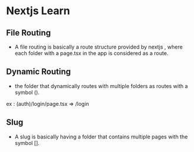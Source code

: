 # Nextjs Learn 

## File Routing

 - A file routing is basically a route structure provided by nextjs , where each folder with a page.tsx in the app is considered as a route. 

## Dynamic Routing
 
 - the folder that dynamically routes with multiple folders as routes with a symbol ().

ex : (auth)/login/page.tsx  => /login 

## Slug 
 
 - A slug is basically having a folder that contains multiple pages with the symbol [].
